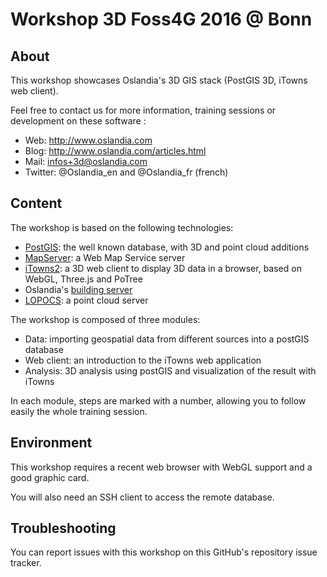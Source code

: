 # Workshop 3D Foss4G 2016 @ Bonn

## About

This workshop showcases Oslandia's 3D GIS stack (PostGIS 3D, iTowns web client).

Feel free to contact us for more information, training sessions or development on these software :

* Web: http://www.oslandia.com
* Blog: http://www.oslandia.com/articles.html
* Mail: infos+3d@oslandia.com
* Twitter: @Oslandia_en and @Oslandia_fr (french)

## Content

The workshop is based on the following technologies:

* [PostGIS](http://postgis.net/): the well known database, with 3D and point cloud additions
* [MapServer](http://mapserver.org/): a Web Map Service server
* [iTowns2](https://github.com/iTowns/itowns2): a 3D web client to display 3D data in a browser, based on WebGL, Three.js and PoTree
* Oslandia's [building server](https://github.com/Oslandia/building-server)
* [LOPOCS](https://github.com/LI3DS/lopocs): a point cloud server

The workshop is composed of three modules:

* Data: importing geospatial data from different sources into a postGIS database
* Web client: an introduction to the iTowns web application
* Analysis: 3D analysis using postGIS and visualization of the result with iTowns

In each module, steps are marked with a number, allowing you to follow easily the whole training session.

## Environment

This workshop requires a recent web browser with WebGL support and a good graphic card.

You will also need an SSH client to access the remote database.

## Troubleshooting

You can report issues with this workshop on this GitHub's repository issue tracker.
